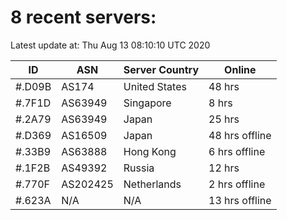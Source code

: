 # 8 recent servers:

Latest update at: Thu Aug 13 08:10:10 UTC 2020

| ID | ASN | Server Country | Online |
| -- | --- | -------------- | ------ |
| #.D09B | AS174 | United States | 48 hrs |
| #.7F1D | AS63949 | Singapore | 8 hrs |
| #.2A79 | AS63949 | Japan | 25 hrs |
| #.D369 | AS16509 | Japan | 48 hrs offline |
| #.33B9 | AS63888 | Hong Kong | 6 hrs offline |
| #.1F2B | AS49392 | Russia | 12 hrs |
| #.770F | AS202425 | Netherlands | 2 hrs offline |
| #.623A | N/A | N/A | 13 hrs offline |

